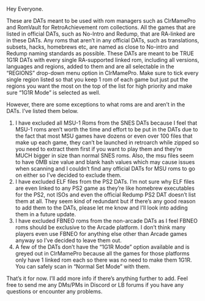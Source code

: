 Hey Everyone.

These are DATs meant to be used with rom managers such as ClrMamePro and RomVault for RetroAchievement rom collections. All the games that are listed in official DATs, such as No-Intro and Redump, that are RA-linked are in these DATs. 
Any roms that aren’t in any official DATs, such as translations, subsets, hacks, homebrews etc, are named as close to No-intro and Redump naming standards as possible. 
These DATs are meant to be TRUE 1G1R DATs with every single RA-supported linked rom, including all versions, languages and regions, added to them and are all selectable in the “REGIONS” drop-down menu option in ClrMamePro. 
Make sure to tick every single region listed so that you keep 1 rom of each game but just put the regions you want the most on the top of the list for high priority and make sure “1G1R Mode” is selected as well.
 
However, there are some exceptions to what roms are and aren’t in the DATs. I’ve listed them below.

1.	I have excluded all MSU-1 Roms from the SNES DATs because I feel that MSU-1 roms aren’t worth the time and effort to be put in the DATs due to the fact that most MSU games have dozens or even over 100 files that make up each game,
    they can’t be launched in retroarch while zipped so you need to extract them first if you want to play them and they’re MUCH bigger in size than normal SNES roms.
  	Also, the msu files seem to have 0MB size value and blank hash values which may cause issues when scanning and I couldn’t find any official DATs for MSU roms to go on either so I’ve decided to exclude them.
3.	I have excluded ELF files from the PS2 DATs. I’m not sure why ELF files are even linked to any PS2 game as they’re like homebrew executables for the PS2, not ISOs and even the official Redump PS2 DAT doesn’t list them at all.
    They seem kind of redundant but if there’s any good reason to add them to the DATs, please let me know and I’ll look into adding them in a future update.
5.	I have excluded FBNEO roms from the non-arcade DATs as I feel FBNEO roms should be exclusive to the Arcade platform. I don’t think many players even use FBNEO for anything else other than Arcade games anyway so I’ve decided to leave them out.
6.	A few of the DATs don’t have the “1G1R Mode” option available and is greyed out in ClrMamePro because all the games for those platforms only have 1 linked rom each so there was no need to make them 1G1R. You can safely scan in “Normal Set Mode” with them. 

That’s it for now. I’ll add more info if there’s anything further to add. Feel free to send me any DMs/PMs in Discord or LB forums if you have any questions or encounter any problems. 
